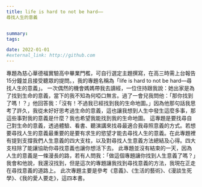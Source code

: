 ```yaml
---
title: life is hard to not be hard——
尋找人生的意義


summary: 
tags:

date: 2022-01-01
#external_link: http://github.com
--- 
```



專題為慈心華德福實驗高中畢業門檻，可自行選定主題撰寫，在高三時需上台報告15分鐘並且接受聽眾的提問。，我的專題名稱為「life is hard to not be hard—尋找人生的意義」。
一次偶然的機會媽媽帶我去讀經，一位住持跟我說：她出家是為了找到生命的意義，當下的我不知為何啞口無言。過了一會兒我問他：「那你找到了嗎！？」他回答我：「沒有！不過我已經找到我的生命地圖。」因為他那句話我思考了許久，我從未好好思考過生命的意義，這也讓我想到人生中發生這麼多事，那這些事對我的意義是什麼？我也希望我能找到我的生命地圖。
這專題是要找尋自己對生命的意義，透過體驗、看書、聽演講來找尋最適合我尋照意義的方式。若想要尋找人生的意義最重要的是要有求生的慾望才能去尋找人生的意義。在此專題裡有提到支撐我們人生意義的四大支柱，以及對尋找人生意義方法總結及心得。四大支柱除了能讓協助你尋找意義也讓你想活下去。
此專題並沒有結束的一天，因為人生的意義是一條漫長的路，若有人問我：「做這個專題讓你找到人生意義了嗎？」我會和他說，我還沒找到，但是這次的專題讓我找到尋找意義的方法，我現在正走在尋找意義的道路上。
此次專題主要是參考《意義》、《生活的藝術》、《漫談生死學》、《我的愛人要走》，這四本書。

